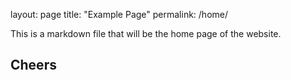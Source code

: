 layout: page
title: "Example Page"
permalink: /home/

This is a markdown file that will be the home page of the website.

## Cheers

